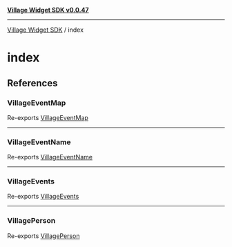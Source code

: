 [**Village Widget SDK v0.0.47**](../README.md)

***

[Village Widget SDK](../modules.md) / index

# index

## References

### VillageEventMap

Re-exports [VillageEventMap](../village-events/interfaces/VillageEventMap.md)

***

### VillageEventName

Re-exports [VillageEventName](../village-events/type-aliases/VillageEventName.md)

***

### VillageEvents

Re-exports [VillageEvents](../village-events/variables/VillageEvents.md)

***

### VillagePerson

Re-exports [VillagePerson](../village-events/interfaces/VillagePerson.md)
